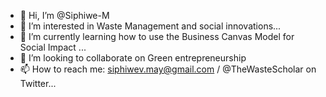 - 👋 Hi, I’m @Siphiwe-M
- 👀 I’m interested in Waste Management and social innovations...
- 🌱 I’m currently learning how to use the Business Canvas Model for Social Impact ...
- 💞️ I’m looking to collaborate on Green entrepreneurship
- 📫 How to reach me: siphiwev.may@gmail.com / @TheWasteScholar on Twitter...

<!---
Siphiwe-M/Siphiwe-M is a ✨ special ✨ repository because its `README.md` (this file) appears on your GitHub profile.
You can click the Preview link to take a look at your changes.
--->
